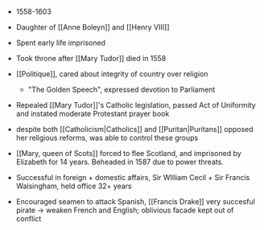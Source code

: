 - 1558-1603
- Daughter of [[Anne Boleyn]] and [[Henry VIII]]
- Spent early life imprisoned

- Took throne after [[Mary Tudor]] died in 1558
- [[Politique]], cared about integrity of country over religion
	- "The Golden Speech", expressed devotion to Parliament
- Repealed [[Mary Tudor]]'s Catholic legislation, passed Act of Uniformity and instated moderate Protestant prayer book
- despite both [[Catholicism|Catholics]] and [[Puritan|Puritans]] opposed her religious reforms, was able to control these groups

- [[Mary, queen of Scots]] forced to flee Scotland, and imprisoned by Elizabeth for 14 years. Beheaded in 1587 due to power threats.

- Successful in foreign + domestic affairs, Sir WIlliam Cecil + Sir Francis Walsingham, held office 32+ years
- Encouraged seamen to attack Spanish, [[Francis Drake]] very succesful pirate -> weaken French and English; oblivious facade kept out of conflict
